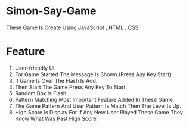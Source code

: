 ﻿# Simon-Say-Game
 These Game Is Create Using JavaScript , HTML , CSS 
# Feature 
1. User-friendly UI.
2. For Game Started The Message Is Shown.(Press Any Key Start).
3. If Game Is Over The Flash Is Add.
4. Then Start The Game Press Any Key To Start.
5. Random Box Is Flash.
6. Pattern Matching Most Important Feature Added In These Game.
7. The Game Pattern And User Pattern Is Match Then The Level Is Up.
8. High Score Is Display For If Any New User Played These Game They Know
What Was Past High Score.

